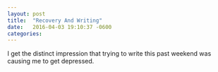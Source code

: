 ```yaml
---
layout: post
title:  "Recovery And Writing"
date:   2016-04-03 19:10:37 -0600
categories: 
---
```


I get the distinct impression that trying to write this past weekend was causing me to get depressed.
